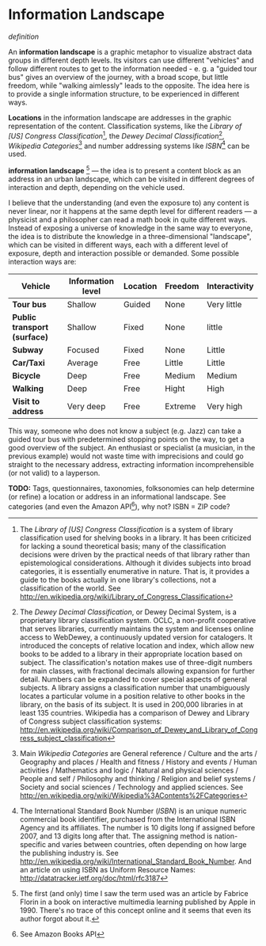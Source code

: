 # Information Landscape
*definition*

An **information landscape** is a graphic metaphor to visualize abstract data groups in different depth levels. Its visitors can use different "vehicles" and follow different routes to get to the information needed - e. g. a "guided tour bus" gives an overview of the journey, with a broad scope, but little freedom, while "walking aimlessly" leads to the opposite. The idea here is to provide a single information structure, to be experienced in different ways.

**Locations** in the information landscape are addresses in the graphic representation of the content. Classification systems, like the *Library of \[US\] Congress Classification*[^1], the *Dewey Decimal Classification*[^2], *Wikipedia Categories*[^3] and number addressing systems like *ISBN*[^4] can be used.

**information landscape** [^5] — the idea is to present a content block as an address in an urban landscape, which can be visited in different degrees of interaction and depth, depending on the vehicle used.

I believe that the understanding (and even the exposure to) any content is never linear, nor it happens at the same depth level for different readers — a physicist and a philosopher can read a math book in quite different ways. Instead of exposing a universe of knowledge in the same way to everyone, the idea is to distribute the knowledge in a three-dimensional "landscape", which can be visited in different ways, each with a different level of exposure, depth and interaction possible or demanded. Some possible interaction ways are:

| Vehicle | Information level | Location | Freedom | Interactivity |
| ----------- | ----------- | ----------- | ----------- | ----------- |
| **Tour bus** | Shallow | Guided | None | Very little |
| **Public transport (surface)** | Shallow | Fixed | None | little |
| **Subway** | Focused | Fixed | None | Little |
| **Car/Taxi** | Average | Free | Little | Little |
| **Bicycle** | Deep | Free | Medium | Medium |
| **Walking** | Deep | Free | Hight | High |
| **Visit to address** | Very deep | Free | Extreme | Very high |

This way, someone who does not know a subject (e.g. Jazz) can take a guided tour bus with predetermined stopping points on the way, to get a good overview of the subject. An enthusiast or specialist (a musician, in the previous example) would not waste time with imprecisions and could go straight to the necessary address, extracting information incomprehensible (or not valid) to a layperson.

**TODO:** Tags, questionnaires, taxonomies, folksonomies can help determine (or refine) a location or address in an informational landscape. See categories (and even the Amazon API[^6]), why not? ISBN = ZIP code?



[^1]: The *Library of \[US\] Congress Classification* is a system of library classification used for shelving books in a library. It has been criticized for lacking a sound theoretical basis; many of the classification decisions were driven by the practical needs of that library rather than epistemological considerations. Although it divides subjects into broad categories, it is essentially enumerative in nature. That is, it provides a guide to the books actually in one library's collections, not a classification of the world. See http://en.wikipedia.org/wiki/Library_of_Congress_Classification


[^2]: The *Dewey Decimal Classification*, or Dewey Decimal System, is a proprietary library classification system. OCLC, a non-profit cooperative that serves libraries, currently maintains the system and licenses online access to WebDewey, a continuously updated version for catalogers. It introduced the concepts of relative location and index, which allow new books to be added to a library in their appropriate location based on subject.  The classification's notation makes use of three-digit numbers for main classes, with fractional decimals allowing expansion for further detail. Numbers can be expanded to cover special aspects of general subjects. A library assigns a classification number that unambiguously locates a particular volume in a position relative to other books in the library, on the basis of its subject. It is used in 200,000 libraries in at least 135 countries. Wikipedia has a comparison of Dewey and Library of Congress subject classification systems: http://en.wikipedia.org/wiki/Comparison_of_Dewey_and_Library_of_Congress_subject_classification


[^3]: Main *Wikipedia Categories* are General reference / Culture and the arts / Geography and places / Health and fitness / History and events / Human activities / Mathematics and logic / Natural and physical sciences / People and self / Philosophy and thinking / Religion and belief systems / Society and social sciences / Technology and applied sciences. See http://en.wikipedia.org/wiki/Wikipedia%3AContents%2FCategories


[^4]: The International Standard Book Number (*ISBN*) is an unique numeric commercial book identifier, purchased from the International ISBN Agency and its affiliates. The number is 10 digits long if assigned before 2007, and 13 digits long after that. The assigning method is nation-specific and varies between countries, often depending on how large the publishing industry is. See http://en.wikipedia.org/wiki/International_Standard_Book_Number. And an article on using ISBN as Uniform Resource Names: http://datatracker.ietf.org/doc/html/rfc3187

[^5]: The first (and only) time I saw the term used was an article by Fabrice Florin in a book on interactive multimedia learning published by Apple in 1990. There's no trace of this concept online and it seems that even its author forgot about it.

[^6]: See Amazon Books API
